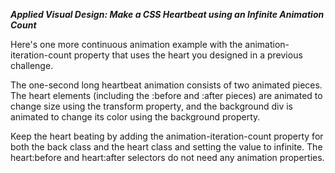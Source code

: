 ***Applied Visual Design: Make a CSS Heartbeat using an Infinite Animation Count***

Here's one more continuous animation example with the animation-iteration-count property that uses the heart you designed in a previous challenge.

The one-second long heartbeat animation consists of two animated pieces. The heart elements (including the :before and :after pieces) are animated to change size using the transform property, and the background div is animated to change its color using the background property.


Keep the heart beating by adding the animation-iteration-count property for both the back class and the heart class and setting the value to infinite. The heart:before and heart:after selectors do not need any animation properties.
